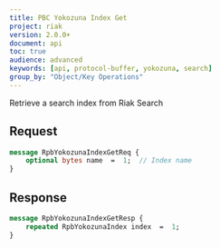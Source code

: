 ```yaml
---
title: PBC Yokozuna Index Get
project: riak
version: 2.0.0+
document: api
toc: true
audience: advanced
keywords: [api, protocol-buffer, yokozuna, search]
group_by: "Object/Key Operations"
---
```


Retrieve a search index from Riak Search

## Request

```protobuf
message RpbYokozunaIndexGetReq {
    optional bytes name  =  1;  // Index name
}
```

## Response

```protobuf
message RpbYokozunaIndexGetResp {
    repeated RpbYokozunaIndex index  =  1;
}
```